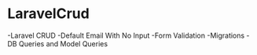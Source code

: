 # LaravelCrud
-Laravel CRUD -Default Email With No Input -Form Validation -Migrations -DB Queries and Model Queries
